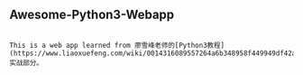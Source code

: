 ## Awesome-Python3-Webapp

```

This is a web app learned from 廖雪峰老师的[Python3教程](https://www.liaoxuefeng.com/wiki/0014316089557264a6b348958f449949df42a6d3a2e542c000)实战部分。